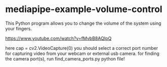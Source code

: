 # mediapipe-example-volume-control
This Python program allows you to change the volume of the system using your fingers.

https://www.youtube.com/watch?v=fMvbB8AQIpQ

here cap = cv2.VideoCapture(0) you should select a correct port number for capturing video from your webcam or external usb camera. for finding the camera port(s), run find_camera_ports.py python file!
